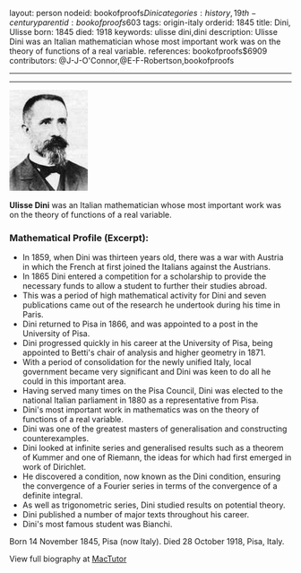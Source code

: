 layout: person
nodeid: bookofproofs$Dini
categories: history,19th-century
parentid: bookofproofs$603
tags: origin-italy
orderid: 1845
title: Dini, Ulisse
born: 1845
died: 1918
keywords: ulisse dini,dini
description: Ulisse Dini was an Italian mathematician whose most important work was on the theory of functions of a real variable.
references: bookofproofs$6909
contributors: @J-J-O'Connor,@E-F-Robertson,bookofproofs

---



---

![Dini.jpg](https://github.com/bookofproofs/bookofproofs.github.io/blob/main/_sources/_assets/images/portraits/Dini.jpg?raw=true)

**Ulisse Dini** was an Italian mathematician whose most important work was on the theory of functions of a real variable.

### Mathematical Profile (Excerpt):
* In 1859, when Dini was thirteen years old, there was a war with Austria in which the French at first joined the Italians against the Austrians.
* In 1865 Dini entered a competition for a scholarship to provide the necessary funds to allow a student to further their studies abroad.
* This was a period of high mathematical activity for Dini and seven publications came out of the research he undertook during his time in Paris.
* Dini returned to Pisa in 1866, and was appointed to a post in the University of Pisa.
* Dini progressed quickly in his career at the University of Pisa, being appointed to Betti's chair of analysis and higher geometry in 1871.
* With a period of consolidation for the newly unified Italy, local government became very significant and Dini was keen to do all he could in this important area.
* Having served many times on the Pisa Council, Dini was elected to the national Italian parliament in 1880 as a representative from Pisa.
* Dini's most important work in mathematics was on the theory of functions of a real variable.
* Dini was one of the greatest masters of generalisation and constructing counterexamples.
* Dini looked at infinite series and generalised results such as a theorem of Kummer and one of Riemann, the ideas for which had first emerged in work of Dirichlet.
* He discovered a condition, now known as the Dini condition, ensuring the convergence of a Fourier series in terms of the convergence of a definite integral.
* As well as trigonometric series, Dini studied results on potential theory.
* Dini published a number of major texts throughout his career.
* Dini's most famous student was Bianchi.

Born 14 November 1845, Pisa (now Italy). Died 28 October 1918, Pisa, Italy.

View full biography at [MacTutor](https://mathshistory.st-andrews.ac.uk/Biographies/Dini/)
